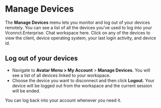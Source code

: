 # Manage Devices

The **Manage Devices** menu lets you monitor and log out of your devices remotely. You can see a list of all the devices you’ve used to log into your Vconnct.Enterprise. Chat workspace here. Click on any of the devices to view the client, device operating system, your last login activity, and device id.

## Log out of your devices

* Navigate to **Avatar Menu > My Account** > **Manage Devices.** You will see a list of all devices linked to your workspace.
* Choose the device you want to disconnect and then click **Logout.**  Your device will be logged out from the workspace and the current session will be ended.&#x20;

You can log back into your account whenever you need it.
